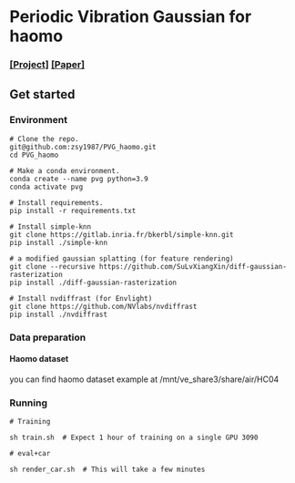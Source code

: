 # Periodic Vibration Gaussian for haomo
### [[Project]](https://fudan-zvg.github.io/PVG) [[Paper]](https://arxiv.org/abs/2311.18561) 

## Get started
### Environment
```
# Clone the repo.
git@github.com:zsy1987/PVG_haomo.git
cd PVG_haomo

# Make a conda environment.
conda create --name pvg python=3.9
conda activate pvg

# Install requirements.
pip install -r requirements.txt

# Install simple-knn
git clone https://gitlab.inria.fr/bkerbl/simple-knn.git
pip install ./simple-knn

# a modified gaussian splatting (for feature rendering)
git clone --recursive https://github.com/SuLvXiangXin/diff-gaussian-rasterization
pip install ./diff-gaussian-rasterization

# Install nvdiffrast (for Envlight)
git clone https://github.com/NVlabs/nvdiffrast
pip install ./nvdiffrast

```

### Data preparation

#### Haomo dataset
you can find haomo dataset example at /mnt/ve_share3/share/air/HC04
### Running

```
# Training

sh train.sh  # Expect 1 hour of training on a single GPU 3090

# eval+car 

sh render_car.sh  # This will take a few minutes